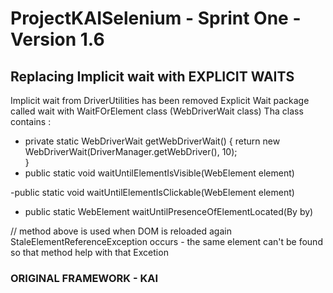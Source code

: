 # ProjectKAISelenium - Sprint One -Version 1.6


## Replacing Implicit wait with EXPLICIT WAITS 

Implicit wait from DriverUtilities has been removed
Explicit Wait package called wait with WaitFOrElement class (WebDriverWait class)
Tha class contains :
- private static WebDriverWait getWebDriverWait() {
        return new WebDriverWait(DriverManager.getWebDriver(), 10);   
        }
-  public static void waitUntilElementIsVisible(WebElement element)

-public static void waitUntilElementIsClickable(WebElement element)

- public static WebElement waitUntilPresenceOfElementLocated(By by)  

// method above is used when DOM is reloaded again StaleElementReferenceException occurs - the same element can't be found so that method help with that Excetion
     
       

### ORIGINAL FRAMEWORK - KAI

